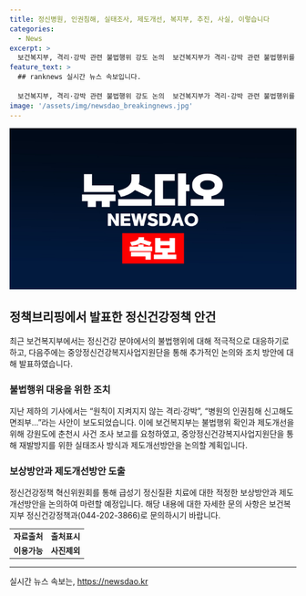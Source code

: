 ```yaml
---
title: 정신병원, 인권침해, 실태조사, 제도개선, 복지부, 추진, 사실, 이렇습니다
categories:
  - News
excerpt: >
  보건복지부, 격리·강박 관련 불법행위 강도 논의  보건복지부가 격리·강박 관련 불법행위를 확인하고 지자체에 지침 준수를 당부하며, 중앙정신건강복지사업지원단이 재발방지를 위한 조사 방식과 제도개선을 논의할 예정이다. 또한, 정신건강정책 혁신위원회를 통해 정신질환 치료에 대한 보상방안과 제도개선을 마련할 예정이다. (문의: 보건복지부 정신건강정책과) [자료출처=정책브리핑 www.korea.kr]
feature_text: >
  ## ranknews 실시간 뉴스 속보입니다.

  보건복지부, 격리·강박 관련 불법행위 강도 논의  보건복지부가 격리·강박 관련 불법행위를 확인하고 지자체에 지침 준수를 당부하며, 중앙정신건강복지사업지원단이 재발방지를 위한 조사 방식과 제도개선을 논의할 예정이다. 또한, 정신건강정책 혁신위원회를 통해 정신질환 치료에 대한 보상방안과 제도개선을 마련할 예정이다. (문의: 보건복지부 정신건강정책과) [자료출처=정책브리핑 www.korea.kr]
image: '/assets/img/newsdao_breakingnews.jpg'
---
```


<p><img src="/assets/img/newsdao_breakingnews.jpg" alt="ranknews 속보" /></p>

<h2 data-ke-size="size26">정책브리핑에서 발표한 정신건강정책 안건</h2>

<p data-ke-size="size16">최근 보건복지부에서는 정신건강 분야에서의 불법행위에 대해 적극적으로 대응하기로 하고, 다음주에는 중앙정신건강복지사업지원단을 통해 추가적인 논의와 조치 방안에 대해 발표하였습니다.</p>

<h3>불법행위 대응을 위한 조치</h3>

<p data-ke-size="size16">지난 제하의 기사에서는 “원칙이 지켜지지 않는 격리·강박”, “병원의 인권침해 신고해도 면죄부...”라는 사안이 보도되었습니다. 이에 보건복지부는 불법행위 확인과 제도개선을 위해 강원도에 춘천시 사건 조사 보고를 요청하였고, 중앙정신건강복지사업지원단을 통해 재발방지를 위한 실태조사 방식과 제도개선방안을 논의할 계획입니다.</p>

<h3>보상방안과 제도개선방안 도출</h3>

<p data-ke-size="size16">정신건강정책 혁신위원회를 통해 급성기 정신질환 치료에 대한 적정한 보상방안과 제도개선방안을 논의하여 마련할 예정입니다. 해당 내용에 대한 자세한 문의 사항은 보건복지부 정신건강정책과(044-202-3866)로 문의하시기 바랍니다.</p>

<table>
    <tr>
        <td style="text-align: center; height: 17px;"><b>자료출처</b></td>
        <td style="text-align: center; height: 17px;"><b>출처표시</b></td>
    </tr>
    <tr>
        <td style="text-align: center; height: 17px;"><b>이용가능</b></td>
        <td style="text-align: center; height: 17px;"><b>사진제외</b></td>
    </tr>
</table>

<hr>
실시간 뉴스 속보는, <a href="https://newsdao.kr" rel="dofollow">https://newsdao.kr</a>


